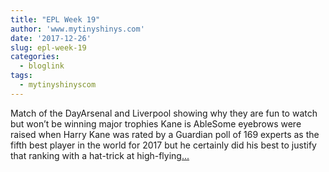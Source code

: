 ```yaml
---
title: "EPL Week 19"
author: 'www.mytinyshinys.com'
date: '2017-12-26'
slug: epl-week-19
categories:
  - bloglink
tags:
  - mytinyshinyscom
---
```


Match of the DayArsenal and Liverpool showing why they are fun to watch but won’t be winning major trophies Kane is AbleSome eyebrows were raised when Harry Kane was rated by a Guardian poll of 169 experts as the fifth best player in the world for 2017 but he certainly did his best to justify that ranking with a hat-trick at high-flying[... <i class="fas fa-external-link-alt"></i>](https://www.mytinyshinys.com/2017/12/26/epl-week-19/)

